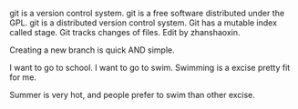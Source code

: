 git is a version control system.
git is a free software distributed under the GPL.
git is a distributed version control system.
Git has a mutable index called stage.
Git tracks changes of files.
Edit by zhanshaoxin.

Creating a new branch is quick AND simple.

I want to go to school. I want to go to swim.
Swimming is a excise pretty fit for me.

Summer is very hot, and people prefer to swim than other excise.